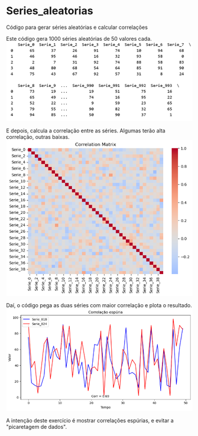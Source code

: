 # Series_aleatorias
Código para gerar séries aleatórias e calcular correlações

Este código gera 1000 séries aleatórias de 50 valores cada.
![](serie01.png)

E depois, calcula a correlação entre as séries. Algumas terão alta correlação, outras baixas.
![](output.png)

Daí, o código pega as duas séries com maior correlação e plota o resultado.
![](output2.png)

A intenção deste exercício é mostrar correlações espúrias, e evitar a "picaretagem de dados".

